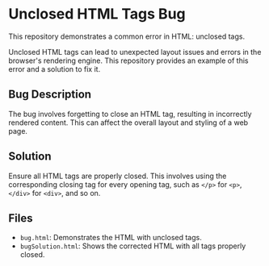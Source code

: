 # Unclosed HTML Tags Bug
This repository demonstrates a common error in HTML: unclosed tags.

Unclosed HTML tags can lead to unexpected layout issues and errors in the browser's rendering engine. This repository provides an example of this error and a solution to fix it.

## Bug Description
The bug involves forgetting to close an HTML tag, resulting in incorrectly rendered content.  This can affect the overall layout and styling of a web page.

## Solution
Ensure all HTML tags are properly closed.  This involves using the corresponding closing tag for every opening tag, such as `</p>` for `<p>`, `</div>` for `<div>`, and so on.

## Files
* `bug.html`: Demonstrates the HTML with unclosed tags.
* `bugSolution.html`: Shows the corrected HTML with all tags properly closed.

